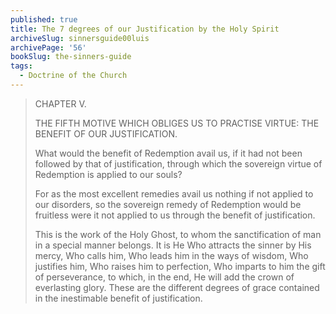 ```yaml
---
published: true
title: The 7 degrees of our Justification by the Holy Spirit
archiveSlug: sinnersguide00luis
archivePage: '56'
bookSlug: the-sinners-guide
tags:
  - Doctrine of the Church
---
```


> CHAPTER V.
>
> THE FIFTH MOTIVE WHICH OBLIGES US TO PRACTISE VIRTUE: THE BENEFIT OF OUR JUSTIFICATION.
>
> What would the benefit of Redemption avail us, if it had not been followed by that of justification, through which the sovereign virtue of Redemption is applied to our souls?
>
> For as the most excellent remedies avail us nothing if not applied to our disorders, so the sovereign remedy of Redemption would be fruitless were it not applied to us through the benefit of justification.
>
> This is the work of the Holy Ghost, to whom the sanctification of man in a special manner belongs. It is He Who attracts the sinner by His mercy, Who calls him, Who leads him in the ways of wisdom, Who justifies him, Who raises him to perfection, Who imparts to him the gift of perseverance, to which, in the end, He will add the crown of everlasting glory. These are the different degrees of grace contained in the inestimable benefit of justification.
